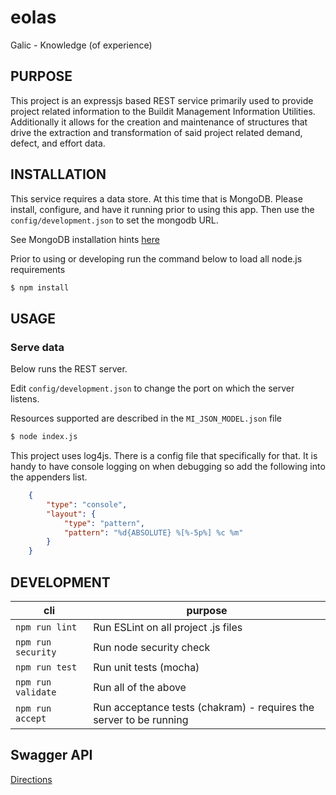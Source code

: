 # eolas
Galic - Knowledge (of experience)

## PURPOSE

This project is an expressjs based REST service primarily used to provide project related information to the Buildit Management Information Utilities.  Additionally it allows for the creation and maintenance of structures that drive the extraction and transformation of said project related demand, defect, and effort data.

## INSTALLATION

This service requires a data store. At this time that is MongoDB.
Please install, configure, and have it running prior to using this app.
Then use the `config/development.json` to set the mongodb URL.

See MongoDB installation hints [here](mongodb.md "Mongo DB installtion instructions")

Prior to using or developing run the command below to load all node.js requirements

```sh
$ npm install
```

## USAGE

### Serve data

Below runs the REST server.

Edit `config/development.json` to change the port on which the server listens.

Resources supported are described in the `MI_JSON_MODEL.json` file

```sh
$ node index.js
```

This project uses log4js.  There is a config file that specifically for that.
It is handy to have console logging on when debugging so add the following into the appenders list.
```json
	{
		"type": "console",
		"layout": {
			"type": "pattern",
			"pattern": "%d{ABSOLUTE} %[%-5p%] %c %m"
		}
	}
```
## DEVELOPMENT

| cli                 | purpose                                                             |
|---------------------|---------------------------------------------------------------------|
| `npm run lint`      | Run ESLint on all project .js files                                 |
| `npm run security`  | Run node security check                                             |
| `npm run test`      | Run unit tests (mocha)                                              |
| `npm run validate`  | Run all of the above                                                |
| `npm run accept`    | Run acceptance tests (chakram) - requires the server to be running  |

## Swagger API
[Directions](swagger.md "Swagger documentation generation")
